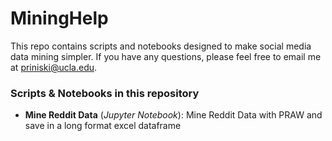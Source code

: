 # MiningHelp
This repo contains scripts and notebooks designed to make social media data mining simpler. If you have any questions, please feel free to email me at <priniski@ucla.edu>.

### Scripts & Notebooks in this repository
- **Mine Reddit Data** (_Jupyter Notebook_):  Mine Reddit Data with PRAW and save in a long format excel dataframe

